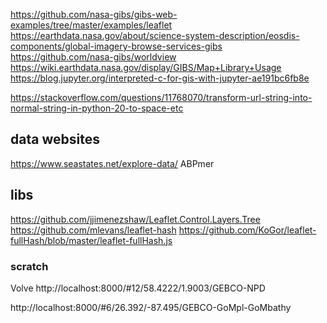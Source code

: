 https://github.com/nasa-gibs/gibs-web-examples/tree/master/examples/leaflet
https://earthdata.nasa.gov/about/science-system-description/eosdis-components/global-imagery-browse-services-gibs
https://github.com/nasa-gibs/worldview
https://wiki.earthdata.nasa.gov/display/GIBS/Map+Library+Usage
https://blog.jupyter.org/interpreted-c-for-gis-with-jupyter-ae191bc6fb8e

https://stackoverflow.com/questions/11768070/transform-url-string-into-normal-string-in-python-20-to-space-etc


## data websites
https://www.seastates.net/explore-data/    ABPmer 


## libs
https://github.com/jjimenezshaw/Leaflet.Control.Layers.Tree
https://github.com/mlevans/leaflet-hash
https://github.com/KoGor/leaflet-fullHash/blob/master/leaflet-fullHash.js

### scratch
<!-- comment  -->

Volve
http://localhost:8000/#12/58.4222/1.9003/GEBCO-NPD

http://localhost:8000/#6/26.392/-87.495/GEBCO-GoMpl-GoMbathy
